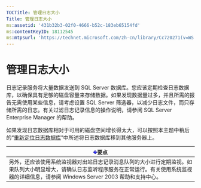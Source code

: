```yaml
---
TOCTitle: 管理日志大小
Title: 管理日志大小
ms:assetid: '431b32b3-02f0-4666-b52c-183eb65154fd'
ms:contentKeyID: 18112545
ms:mtpsurl: 'https://technet.microsoft.com/zh-cn/library/Cc720271(v=WS.10)'
---
```


管理日志大小
============

日志记录服务将大量数据发送到 SQL Server 数据库。您应该定期检查日志数据库，以确保具有足够的磁盘容量来存储数据。如果发现数据量过多，并且所需的报告无需使用某些信息，请考虑设置 SQL Server 筛选器，以减少日志文件，而只存储所需的日志。有关过滤日志记录信息的操作说明，请参阅 SQL Server Enterprise Manager 的帮助。

如果发现日志数据库相对于可用的磁盘空间增长得太大，可以按照本主题中稍后的“[重新定位日志数据库](https://technet.microsoft.com/34ea8045-dc94-422e-9601-29927cfc1534)”中所述将日志数据库移到其他服务器上。

| ![](images/Cc720271.Important(WS.10).gif)要点                                                                                                                            |
|-------------------------------------------------------------------------------------------------------------------------------------------------------------------------------------------------------|
| 另外，还应该使用系统监视器对出站日志记录消息队列的大小进行定期监视。如果队列大小明显增大，请确认日志监听程序服务在正常运行。有关使用系统监视器的详细信息，请参阅 Windows Server 2003 帮助和支持中心。 |

